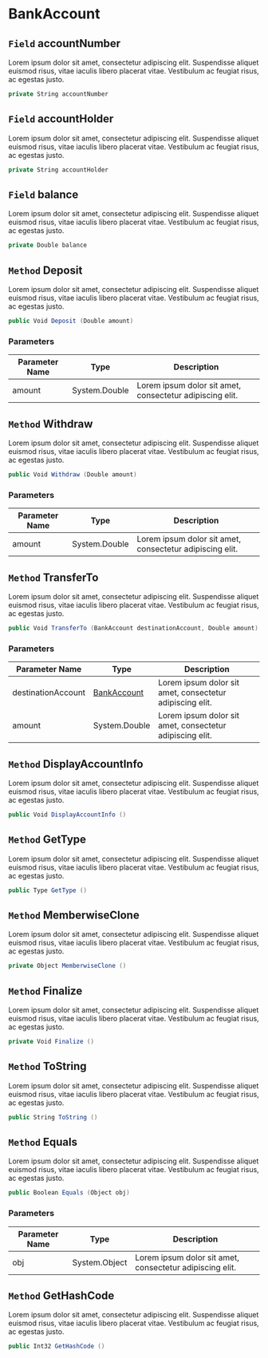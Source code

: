 # BankAccount

## `Field` accountNumber
Lorem ipsum dolor sit amet, consectetur adipiscing elit. Suspendisse aliquet euismod risus, vitae iaculis libero placerat vitae. Vestibulum ac feugiat risus, ac egestas justo. 
```csharp
private String accountNumber
```
## `Field` accountHolder
Lorem ipsum dolor sit amet, consectetur adipiscing elit. Suspendisse aliquet euismod risus, vitae iaculis libero placerat vitae. Vestibulum ac feugiat risus, ac egestas justo. 
```csharp
private String accountHolder
```
## `Field` balance
Lorem ipsum dolor sit amet, consectetur adipiscing elit. Suspendisse aliquet euismod risus, vitae iaculis libero placerat vitae. Vestibulum ac feugiat risus, ac egestas justo. 
```csharp
private Double balance
```
## `Method` Deposit
Lorem ipsum dolor sit amet, consectetur adipiscing elit. Suspendisse aliquet euismod risus, vitae iaculis libero placerat vitae. Vestibulum ac feugiat risus, ac egestas justo. 
```csharp
public Void Deposit (Double amount)
```
### Parameters
| Parameter Name  | Type      | Description                            |
|------------------|-----------|----------------------------------------|
| amount | System.Double | Lorem ipsum dolor sit amet, consectetur adipiscing elit. |

## `Method` Withdraw
Lorem ipsum dolor sit amet, consectetur adipiscing elit. Suspendisse aliquet euismod risus, vitae iaculis libero placerat vitae. Vestibulum ac feugiat risus, ac egestas justo. 
```csharp
public Void Withdraw (Double amount)
```
### Parameters
| Parameter Name  | Type      | Description                            |
|------------------|-----------|----------------------------------------|
| amount | System.Double | Lorem ipsum dolor sit amet, consectetur adipiscing elit. |

## `Method` TransferTo
Lorem ipsum dolor sit amet, consectetur adipiscing elit. Suspendisse aliquet euismod risus, vitae iaculis libero placerat vitae. Vestibulum ac feugiat risus, ac egestas justo. 
```csharp
public Void TransferTo (BankAccount destinationAccount, Double amount)
```
### Parameters
| Parameter Name  | Type      | Description                            |
|------------------|-----------|----------------------------------------|
| destinationAccount | [BankAccount](..\..\docs\Classes\BankAccount.md) | Lorem ipsum dolor sit amet, consectetur adipiscing elit. |
| amount | System.Double | Lorem ipsum dolor sit amet, consectetur adipiscing elit. |

## `Method` DisplayAccountInfo
Lorem ipsum dolor sit amet, consectetur adipiscing elit. Suspendisse aliquet euismod risus, vitae iaculis libero placerat vitae. Vestibulum ac feugiat risus, ac egestas justo. 
```csharp
public Void DisplayAccountInfo ()
```
## `Method` GetType
Lorem ipsum dolor sit amet, consectetur adipiscing elit. Suspendisse aliquet euismod risus, vitae iaculis libero placerat vitae. Vestibulum ac feugiat risus, ac egestas justo. 
```csharp
public Type GetType ()
```
## `Method` MemberwiseClone
Lorem ipsum dolor sit amet, consectetur adipiscing elit. Suspendisse aliquet euismod risus, vitae iaculis libero placerat vitae. Vestibulum ac feugiat risus, ac egestas justo. 
```csharp
private Object MemberwiseClone ()
```
## `Method` Finalize
Lorem ipsum dolor sit amet, consectetur adipiscing elit. Suspendisse aliquet euismod risus, vitae iaculis libero placerat vitae. Vestibulum ac feugiat risus, ac egestas justo. 
```csharp
private Void Finalize ()
```
## `Method` ToString
Lorem ipsum dolor sit amet, consectetur adipiscing elit. Suspendisse aliquet euismod risus, vitae iaculis libero placerat vitae. Vestibulum ac feugiat risus, ac egestas justo. 
```csharp
public String ToString ()
```
## `Method` Equals
Lorem ipsum dolor sit amet, consectetur adipiscing elit. Suspendisse aliquet euismod risus, vitae iaculis libero placerat vitae. Vestibulum ac feugiat risus, ac egestas justo. 
```csharp
public Boolean Equals (Object obj)
```
### Parameters
| Parameter Name  | Type      | Description                            |
|------------------|-----------|----------------------------------------|
| obj | System.Object | Lorem ipsum dolor sit amet, consectetur adipiscing elit. |

## `Method` GetHashCode
Lorem ipsum dolor sit amet, consectetur adipiscing elit. Suspendisse aliquet euismod risus, vitae iaculis libero placerat vitae. Vestibulum ac feugiat risus, ac egestas justo. 
```csharp
public Int32 GetHashCode ()
```